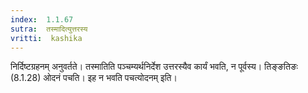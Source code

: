 ```yaml
---
index:  1.1.67
sutra:  तस्मादित्युत्तरस्य
vritti:  kashika 
---
```


निर्दिष्टग्रहनम् अनुवर्तते। तस्मातिति पञ्चम्यर्थनिर्देश उत्तरस्यैव कार्यं भवति, न पूर्वस्य। तिङ्ङतिङः (8.1.28) ओदनं पचति। इह न भवति पचत्योदनम् इति।

